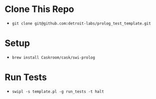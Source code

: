 # Clone This Repo

* ```git clone git@github.com:detroit-labs/prolog_test_template.git```

# Setup

* ```brew install Caskroom/cask/swi-prolog```

# Run Tests

* ```swipl -s template.pl -g run_tests -t halt```
